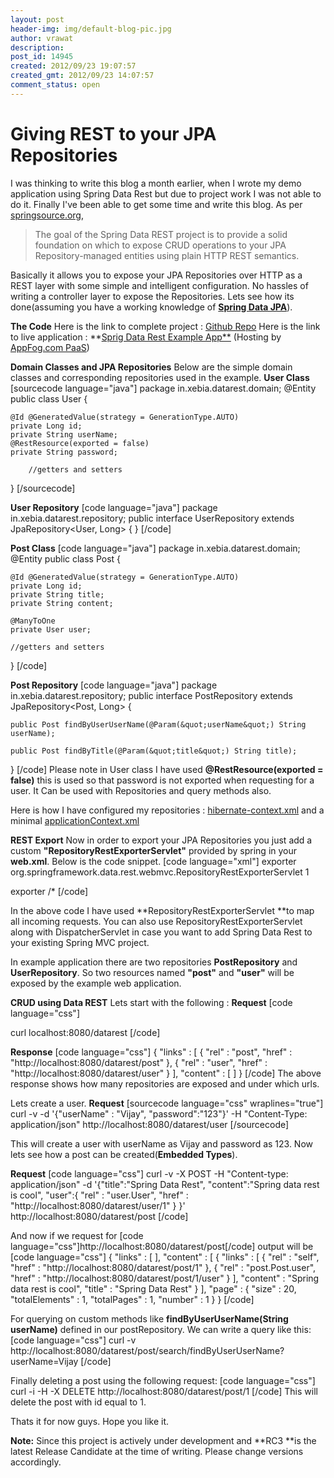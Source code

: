 ```yaml
---
layout: post
header-img: img/default-blog-pic.jpg
author: vrawat
description: 
post_id: 14945
created: 2012/09/23 19:07:57
created_gmt: 2012/09/23 14:07:57
comment_status: open
---
```


# Giving REST to your JPA Repositories

I was thinking to write this blog a month earlier, when I wrote my demo application using Spring Data Rest but due to project work I was not able to do it. Finally I've been able to get some time and write this blog. As per [springsource.org][1], 

> The goal of the Spring Data REST project is to provide a solid foundation on which to expose CRUD operations to your JPA Repository-managed entities using plain HTTP REST semantics. 

Basically it allows you to expose your JPA Repositories over HTTP as a REST layer with some simple and intelligent configuration. No hassles of writing a controller layer to expose the Repositories. Lets see how its done(assuming you have a working knowledge of **[Spring Data JPA][2]**). 

**The Code** Here is the link to complete project : [Github Repo][3] Here is the link to live application : **[Sprig Data Rest Example App**][4] (Hosting by [AppFog.com PaaS][5])

**Domain Classes and JPA Repositories** Below are the simple domain classes and corresponding repositories used in the example. **User Class** [sourcecode language="java"] package in.xebia.datarest.domain; @Entity public class User {
    
    
    @Id @GeneratedValue(strategy = GenerationType.AUTO)
    private Long id;
    private String userName;
    @RestResource(exported = false) 
    private String password;
    
        //getters and setters
    

} [/sourcecode]

**User Repository** [code language="java"] package in.xebia.datarest.repository; public interface UserRepository extends JpaRepository<User, Long> { } [/code]

**Post Class** [code language="java"] package in.xebia.datarest.domain; @Entity public class Post {
    
    
    @Id @GeneratedValue(strategy = GenerationType.AUTO)
    private Long id;
    private String title;
    private String content;
    
    @ManyToOne
    private User user;
    
    //getters and setters
    

} [/code]

**Post Repository** [code language="java"] package in.xebia.datarest.repository; public interface PostRepository extends JpaRepository<Post, Long> {
    
    
    public Post findByUserUserName(@Param(&quot;userName&quot;) String userName);
    
    public Post findByTitle(@Param(&quot;title&quot;) String title);
    

} [/code] Please note in User class I have used **@RestResource(exported = false)** this is used so that password is not exported when requesting for a user. It Can be used with Repositories and query methods also.

Here is how I have configured my repositories : [hibernate-context.xml][6] and a minimal [applicationContext.xml][7]

**REST Export** Now in order to export your JPA Repositories you just add a custom **"RepositoryRestExporterServlet"** provided by spring in your **web.xml**. Below is the code snippet. [code language="xml"] <servlet> <servlet-name>exporter</servlet-name> <servlet-class>org.springframework.data.rest.webmvc.RepositoryRestExporterServlet</servlet-class> <load-on-startup>1</load-on-startup> </servlet>

<servlet-mapping> <servlet-name>exporter</servlet-name> <url-pattern>/*</url-pattern> </servlet-mapping> [/code]

In the above code I have used **RepositoryRestExporterServlet **to map all incoming requests. You can also use RepositoryRestExporterServlet along with DispatcherServlet in case you want to add Spring Data Rest to your existing Spring MVC project.

In example application there are two repositories **PostRepository** and **UserRepository**. So two resources named **"post"** and **"user"** will be exposed by the example web application.

**CRUD using Data REST** Lets start with the following : **Request** [code language="css"]

curl localhost:8080/datarest [/code]

**Response** [code language="css"] { "links" : [ { "rel" : "post", "href" : "http://localhost:8080/datarest/post" }, { "rel" : "user", "href" : "http://localhost:8080/datarest/user" } ], "content" : [ ] } [/code] The above response shows how many repositories are exposed and under which urls. 

Lets create a user. **Request** [sourcecode language="css" wraplines="true"] curl -v -d '{"userName" : "Vijay", "password":"123"}' -H "Content-Type: application/json" http://localhost:8080/datarest/user [/sourcecode]

This will create a user with userName as Vijay and password as 123. Now lets see how a post can be created(**Embedded Types**).

**Request** [code language="css"] curl -v -X POST -H "Content-type: application/json" -d '{"title":"Spring Data Rest", "content":"Spring data rest is cool", "user":{ "rel" : "user.User", "href" : "http://localhost:8080/datarest/user/1" } }' http://localhost:8080/datarest/post [/code]

And now if we request for [code language="css"]http://localhost:8080/datarest/post[/code] output will be [code language="css"] { "links" : [ ], "content" : [ { "links" : [ { "rel" : "self", "href" : "http://localhost:8080/datarest/post/1" }, { "rel" : "post.Post.user", "href" : "http://localhost:8080/datarest/post/1/user" } ], "content" : "Spring data rest is cool", "title" : "Spring Data Rest" } ], "page" : { "size" : 20, "totalElements" : 1, "totalPages" : 1, "number" : 1 } } [/code]

For querying on custom methods like **findByUserUserName(String userName)** defined in our postRepository. We can write a query like this: [code language="css"] curl -v http://localhost:8080/datarest/post/search/findByUserUserName?userName=Vijay [/code]

Finally deleting a post using the following request: [code language="css"] curl -i -H -X DELETE http://localhost:8080/datarest/post/1 [/code] This will delete the post with id equal to 1. 

Thats it for now guys. Hope you like it. 

**Note:** Since this project is actively under development and **RC3 **is the latest Release Candidate at the time of writing. Please change versions accordingly.

   [1]: http://www.springsource.org/spring-data/rest
   [2]: http://www.springsource.org/spring-data/jpa
   [3]: https://github.com/vijayrawatsan/Spring-Data-Rest
   [4]: http://springdatarest.ap01.aws.af.cm
   [5]: http://www.appfog.com/
   [6]: https://github.com/vijayrawatsan/Spring-Data-Rest/blob/master/src/main/webapp/WEB-INF/hibernate-context.xml
   [7]: https://github.com/vijayrawatsan/Spring-Data-Rest/blob/master/src/main/webapp/WEB-INF/applicationContext.xml